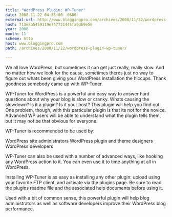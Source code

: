 ```yaml
---
title: "WordPress Plugin: WP-Tuner"
date: 2008-11-22 04:35:06 -0600
external-url: http://www.bloggingpro.com/archives/2008/11/22/wordpress-plugin-wp-tuner/
hash: 713e8a5459119e747721445fa9db9e56
year: 2008
month: 11
scheme: http
host: www.bloggingpro.com
path: /archives/2008/11/22/wordpress-plugin-wp-tuner/

---
```


We all love WordPress, but sometimes it can get just really, really slow. And no matter how we look for the cause, sometimes theres just no way to figure out whats been giving your WordPress installation the hiccups. Thank goodness somebody came up with WP-Tuner.

WP-Tuner for WordPress is a powerful and easy way to answer hard questions about why your blog is slow or cranky. Whats causing the slowdown? Is it a plugin? Is it your host? This plugin will help you find out. One problem, though, with this particular plugin is that its not for the novice. Advanced WP users will be able to understand what the plugin tells them, but it may not be that obvious for everyone.

WP-Tuner is recommended to be used by:


WordPress site administrators
WordPress plugin and theme designers
WordPress developers

WP-Tuner can also be used with a number of advanced ways, like hooking any WordPress action to it. You can even use it to time anything at all in WordPress.

Installing WP-Tuner is as easy as installing any other plugin: upload using your favorite FTP client, and activate via the plugins page. Be sure to read the plugins readme file and the associated help documents before using it.

Used with a bit of common sense, this powerful plugin will help blog administrators as well as software developers improve their WordPress blog performance.
